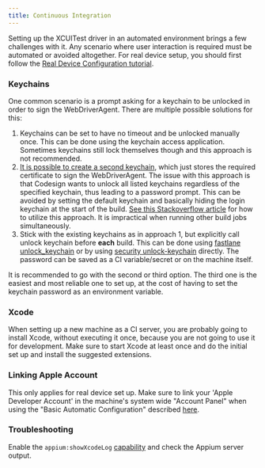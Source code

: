 ```yaml
---
title: Continuous Integration
---
```


Setting up the XCUITest driver in an automated environment brings a few challenges with it. Any scenario
where user interaction is required must be automated or avoided altogether. For real device setup,
you should first follow the [Real Device Configuration tutorial](../preparation/real-device-config.md).

### Keychains

One common scenario is a prompt asking for a keychain to be unlocked in order to sign the WebDriverAgent.
There are multiple possible solutions for this:

1. Keychains can be set to have no timeout and be unlocked manually once. This can be done using the
   keychain access application. Sometimes keychains still lock themselves though and this approach
   is not recommended.
2. [It is possible to create a second keychain](../guides/troubleshooting.md#real-device-security-settings),
   which just stores the required certificate to sign the WebDriverAgent. The issue with this
   approach is that Codesign wants to unlock all listed keychains regardless of the specified
   keychain, thus leading to a password prompt. This can be avoided by setting the default keychain
   and basically hiding the login keychain at the start of the build.
   [See this Stackoverflow article](https://stackoverflow.com/questions/16550594/jenkins-xcode-build-works-codesign-fails)
   for how to utilize this approach. It is impractical when running other build jobs simultaneously.
3. Stick with the existing keychains as in approach 1, but explicitly call unlock keychain before
   **each** build. This can be done using [fastlane unlock_keychain](https://docs.fastlane.tools/actions/unlock_keychain/)
   or by using [security unlock-keychain](https://www.unix.com/man-page/osx/1/security/) directly.
   The password can be saved as a CI variable/secret or on the machine itself.

It is recommended to go with the second or third option. The third one is the easiest and most
reliable one to set up, at the cost of having to set the keychain password as an environment variable.

### Xcode

When setting up a new machine as a CI server, you are probably going to install Xcode, without
executing it once, because you are not going to use it for development. Make sure to start Xcode at
least once and do the initial set up and install the suggested extensions.

### Linking Apple Account

This only applies for real device set up. Make sure to link your 'Apple Developer Account' in the
machine's system wide "Account Panel" when using the "Basic Automatic Configuration" described
[here](../preparation/prov-profile-basic-auto.md).

### Troubleshooting

Enable the `appium:showXcodeLog` [capability](../reference/capabilities.md#webdriveragent) and
check the Appium server output.
